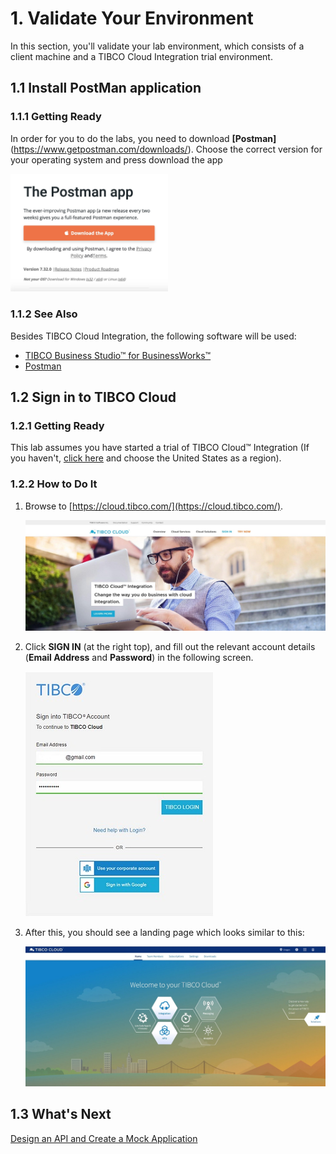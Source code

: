 # 1. Validate Your Environment #

In this section, you'll validate your lab environment, which consists of a client machine and a TIBCO Cloud Integration trial environment.

## 1.1 Install PostMan application ##

### 1.1.1 Getting Ready ###

In order for you to do the labs, you need to download **[Postman]**(https://www.getpostman.com/downloads/).
Choose the correct version for your operating system and press download the app

<img src="https://github.com/RubiX-TIBCO-CI-Flogo/tci-workshop-2020/blob/master/workshop/doc/images/download_postman.jpg" width=50% height=50%>

### 1.1.2 See Also ###

Besides TIBCO Cloud Integration, the following software will be used:

* [TIBCO Business Studio™ for BusinessWorks™](https://integration.cloud.tibco.com/docs/getstarted/installation/installing-studio.html?_ga=2.126013197.1661410125.1557311514-1465520282.1557311514)
* [Postman](https://www.getpostman.com/downloads/)

## 1.2 Sign in to TIBCO Cloud ##

### 1.2.1 Getting Ready ###

This lab assumes you have started a trial of TIBCO Cloud™ Integration (If you haven't, [click here](https://www.tibco.com/products/tibco-cloud-integration/sign-up?_ga=2.96144156.1661410125.1557311514-1465520282.1557311514) and choose the United States as a region).

### 1.2.2 How to Do It ###

1. Browse to [https://cloud.tibco.com/](https://cloud.tibco.com/).

    ![TIBCO Cloud](images/tibco_cloud.jpg)
2. Click **SIGN IN** (at the right top), and fill out the relevant account details (**Email Address** and **Password**) in the following screen.

    ![Login Page](images/login.jpg)
3. After this, you should see a landing page which looks similar to this:

    ![Landing Page](images/landing.jpg)

## 1.3 What's Next ##

[Design an API and Create a Mock Application](001.md)
